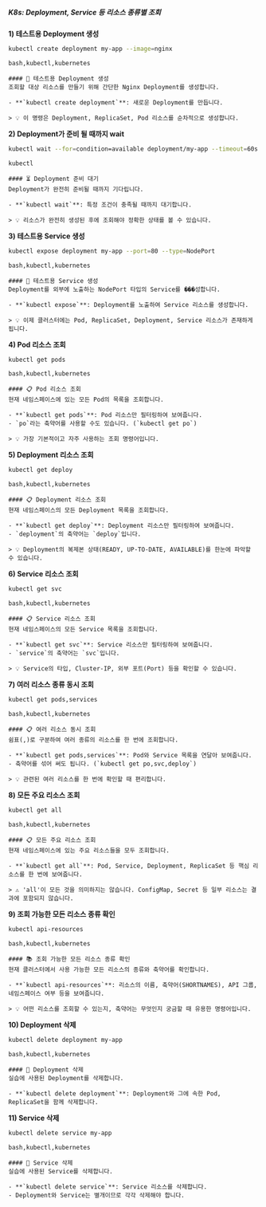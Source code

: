 ##### K8s: Deployment, Service 등 리소스 종류별 조회 #####

**1) 테스트용 Deployment 생성**
```bash
kubectl create deployment my-app --image=nginx
```
```tech
bash,kubectl,kubernetes
```
```desc
#### 🚀 테스트용 Deployment 생성
조회할 대상 리소스를 만들기 위해 간단한 Nginx Deployment를 생성합니다.

- **`kubectl create deployment`**: 새로운 Deployment를 만듭니다.

> 💡 이 명령은 Deployment, ReplicaSet, Pod 리소스를 순차적으로 생성합니다.
```

**2) Deployment가 준비 될 때까지 wait**
```bash
kubectl wait --for=condition=available deployment/my-app --timeout=60s
```
```tech
kubectl
```
```desc
#### ⏳ Deployment 준비 대기
Deployment가 완전히 준비될 때까지 기다립니다.

- **`kubectl wait`**: 특정 조건이 충족될 때까지 대기합니다.

> 💡 리소스가 완전히 생성된 후에 조회해야 정확한 상태를 볼 수 있습니다.
```

**3) 테스트용 Service 생성**
```bash
kubectl expose deployment my-app --port=80 --type=NodePort
```
```tech
bash,kubectl,kubernetes
```
```desc
#### 🔌 테스트용 Service 생성
Deployment를 외부에 노출하는 NodePort 타입의 Service를 ���성합니다.

- **`kubectl expose`**: Deployment를 노출하여 Service 리소스를 생성합니다.

> 💡 이제 클러스터에는 Pod, ReplicaSet, Deployment, Service 리소스가 존재하게 됩니다.
```

**4) Pod 리소스 조회**
```bash
kubectl get pods
```
```tech
bash,kubectl,kubernetes
```
```desc
#### 📋 Pod 리소스 조회
현재 네임스페이스에 있는 모든 Pod의 목록을 조회합니다.

- **`kubectl get pods`**: Pod 리소스만 필터링하여 보여줍니다.
- `po`라는 축약어를 사용할 수도 있습니다. (`kubectl get po`)

> 💡 가장 기본적이고 자주 사용하는 조회 명령어입니다.
```

**5) Deployment 리소스 조회**
```bash
kubectl get deploy
```
```tech
bash,kubectl,kubernetes
```
```desc
#### 📋 Deployment 리소스 조회
현재 네임스페이스의 모든 Deployment 목록을 조회합니다.

- **`kubectl get deploy`**: Deployment 리소스만 필터링하여 보여줍니다.
- `deployment`의 축약어는 `deploy`입니다.

> 💡 Deployment의 복제본 상태(READY, UP-TO-DATE, AVAILABLE)를 한눈에 파악할 수 있습니다.
```

**6) Service 리소스 조회**
```bash
kubectl get svc
```
```tech
bash,kubectl,kubernetes
```
```desc
#### 📋 Service 리소스 조회
현재 네임스페이스의 모든 Service 목록을 조회합니다.

- **`kubectl get svc`**: Service 리소스만 필터링하여 보여줍니다.
- `service`의 축약어는 `svc`입니다.

> 💡 Service의 타입, Cluster-IP, 외부 포트(Port) 등을 확인할 수 있습니다.
```

**7) 여러 리소스 종류 동시 조회**
```bash
kubectl get pods,services
```
```tech
bash,kubectl,kubernetes
```
```desc
#### 📋 여러 리소스 동시 조회
쉼표(,)로 구분하여 여러 종류의 리소스를 한 번에 조회합니다.

- **`kubectl get pods,services`**: Pod와 Service 목록을 연달아 보여줍니다.
- 축약어를 섞어 써도 됩니다. (`kubectl get po,svc,deploy`)

> 💡 관련된 여러 리소스를 한 번에 확인할 때 편리합니다.
```

**8) 모든 주요 리소스 조회**
```bash
kubectl get all
```
```tech
bash,kubectl,kubernetes
```
```desc
#### 📋 모든 주요 리소스 조회
현재 네임스페이스에 있는 주요 리소스들을 모두 조회합니다.

- **`kubectl get all`**: Pod, Service, Deployment, ReplicaSet 등 핵심 리소스를 한 번에 보여줍니다.

> ⚠️ 'all'이 모든 것을 의미하지는 않습니다. ConfigMap, Secret 등 일부 리소스는 결과에 포함되지 않습니다.
```

**9) 조회 가능한 모든 리소스 종류 확인**
```bash
kubectl api-resources
```
```tech
bash,kubectl,kubernetes
```
```desc
#### 📚 조회 가능한 모든 리소스 종류 확인
현재 클러스터에서 사용 가능한 모든 리소스의 종류와 축약어를 확인합니다.

- **`kubectl api-resources`**: 리소스의 이름, 축약어(SHORTNAMES), API 그룹, 네임스페이스 여부 등을 보여줍니다.

> 💡 어떤 리소스를 조회할 수 있는지, 축약어는 무엇인지 궁금할 때 유용한 명령어입니다.
```

**10) Deployment 삭제**
```bash
kubectl delete deployment my-app
```
```tech
bash,kubectl,kubernetes
```
```desc
#### 🧹 Deployment 삭제
실습에 사용된 Deployment를 삭제합니다.

- **`kubectl delete deployment`**: Deployment와 그에 속한 Pod, ReplicaSet을 함께 삭제합니다.
```

**11) Service 삭제**
```bash
kubectl delete service my-app
```
```tech
bash,kubectl,kubernetes
```
```desc
#### 🧹 Service 삭제
실습에 사용된 Service를 삭제합니다.

- **`kubectl delete service`**: Service 리소스를 삭제합니다.
- Deployment와 Service는 별개이므로 각각 삭제해야 합니다.
```
